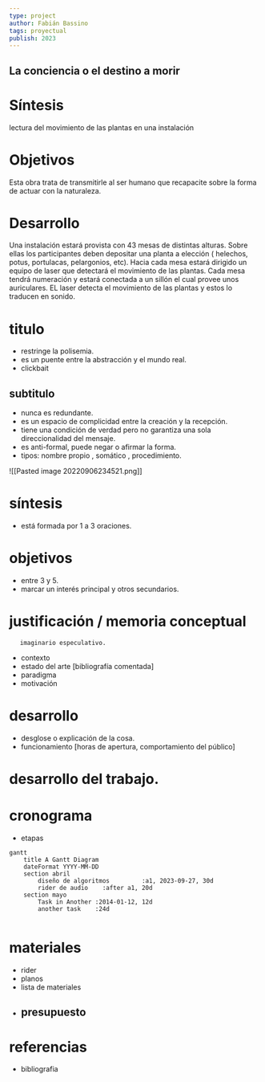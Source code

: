 ```yaml
---
type: project
author: Fabián Bassino
tags: proyectual
publish: 2023
---
```


## La conciencia o el destino a morir
# Síntesis
lectura del movimiento de las plantas en una instalación 


# Objetivos
Esta obra trata de transmitirle al ser humano que recapacite sobre la forma de actuar con la naturaleza. 
# Desarrollo
Una instalación estará provista con 43 mesas de distintas alturas. Sobre ellas los participantes deben depositar una planta a elección ( helechos, potus, portulacas, pelargonios, etc). Hacia cada mesa estará dirigido un equipo de laser que detectará el movimiento de las plantas. Cada mesa tendrá numeración y estará conectada a un sillón el cual provee unos auriculares. EL laser detecta el movimiento de las plantas y estos lo traducen en sonido.



# titulo
- restringe la polisemia.
- es un puente entre la abstracción y el mundo real. 
- clickbait
## subtitulo
- nunca es redundante.
- es un espacio de complicidad entre la creación y la recepción. 
- tiene una condición de verdad pero no garantiza una sola direccionalidad del mensaje. 
- es anti-formal, puede negar o afirmar la forma. 
- tipos: nombre propio ,  somático , procedimiento. 


![[Pasted image 20220906234521.png]]

# síntesis
- está formada por 1 a 3 oraciones. 
# objetivos  
- entre 3 y 5. 
-  marcar un interés principal y otros secundarios. 
# justificación / memoria conceptual
       imaginario especulativo. 
- contexto
- estado del arte [bibliografía comentada]
- paradigma  
- motivación 
# desarrollo
- desglose o explicación de la cosa.
- funcionamiento [horas de apertura, comportamiento del público]
# desarrollo del trabajo.
# cronograma
- etapas  


```mermaid
gantt
    title A Gantt Diagram
    dateFormat YYYY-MM-DD
    section abril 
        diseño de algoritmos         :a1, 2023-09-27, 30d
        rider de audio    :after a1, 20d
    section mayo 
        Task in Another :2014-01-12, 12d
        another task    :24d
    
```
# materiales
- rider
- planos
- lista de materiales
- presupuesto
	- 
# referencias
- bibliografia